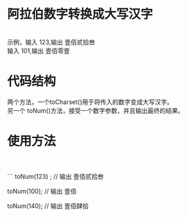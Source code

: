 <h1>阿拉伯数字转换成大写汉字</h1><br>
示例，输入 123,输出 壹佰贰拾叁 <br>
     输入 101,输出 壹佰零壹 <br>
<h1>代码结构</h1>
两个方法，一个toCharset()用于将传入的数字变成大写汉字。<br>
另一个 toNum()方法，接受一个数字参数，并且输出最终的结果。<br>
<h1>使用方法</h1><br>
<br>
```
toNum(123) ; // 输出 壹佰贰拾叁

toNum(100);  //  输出 壹佰

toNum(140); //  输出   壹佰肆拾
```
